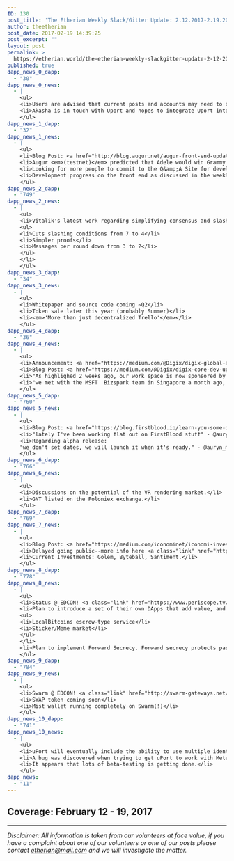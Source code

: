```yaml
---
ID: 130
post_title: 'The Etherian Weekly Slack/Gitter Update: 2.12.2017-2.19.2017'
author: theetherian
post_date: 2017-02-19 14:39:25
post_excerpt: ""
layout: post
permalink: >
  https://etherian.world/the-etherian-weekly-slackgitter-update-2-12-2017-2-19-2017/
published: true
dapp_news_0_dapp:
  - "30"
dapp_news_0_news:
  - |
    <ul>
    <li>Users are advised that current posts and accounts may need to be reposted/recreated after alpha.</li>
    <li>Akasha is in touch with Uport and hopes to integrate Uport into Akasha</li>
    </ul>
dapp_news_1_dapp:
  - "32"
dapp_news_1_news:
  - |
    <ul>
    <li>Blog Post: <a href="http://blog.augur.net/augur-front-end-update-february-15th/">http://blog.augur.net/augur-front-end-update-february-15th/</a></li>
    <li>Augur <em>(testnet)</em> predicted that Adele would win Grammy Album of the year!</li>
    <li>Looking for more people to commit to the Q&amp;A Site for developers <a class="link" href="http://area51.stackexchange.com/proposals/106367/augur" target="_blank" rel="nofollow noopener noreferrer">http://area51.stackexchange.com/proposals/106367/augur</a></li>
    <li>Development progress on the front end as discussed in the weekly update.</li>
    </ul>
dapp_news_2_dapp:
  - "749"
dapp_news_2_news:
  - |
    <ul>
    <li>Vitalik's latest work regarding simplifying consensus and slashing conditions: <a href="https://docs.google.com/document/d/1ecFPYhe7YsKNQUAx48S8hoyK9Y4Rbe9be_lCe_vj2ek/edit">https://docs.google.com/document/d/1ecFPYhe7YsKNQUAx48S8hoyK9Y4Rbe9be_lCe_vj2ek/edit</a>
    <ul>
    <li>Cuts slashing conditions from 7 to 4</li>
    <li>Simpler proofs</li>
    <li>Messages per round down from 3 to 2</li>
    </ul>
    </li>
    </ul>
dapp_news_3_dapp:
  - "34"
dapp_news_3_news:
  - |
    <ul>
    <li>Whitepaper and source code coming ~Q2</li>
    <li>Token sale later this year (probably Summer)</li>
    <li><em>'More than just decentralized Trello'</em></li>
    </ul>
dapp_news_4_dapp:
  - "36"
dapp_news_4_news:
  - |
    <ul>
    <li>Announcement: <a href="https://medium.com/@Digix/digix-global-and-monolith-studio-announce-a-strategic-partnership-to-create-a-secure-dgx-powered-71a52d1974f8#.hxi57pdpl">https://medium.com/@Digix/digix-global-and-monolith-studio-announce-a-strategic-partnership-to-create-a-secure-dgx-powered-71a52d1974f8#.hxi57pdpl</a></li>
    <li>Blog Post: <a href="https://medium.com/@Digix/digix-core-dev-update-14-feb-2017-81b99942d5a7#.479fal83k">https://medium.com/@Digix/digix-core-dev-update-14-feb-2017-81b99942d5a7#.479fal83k</a></li>
    <li>"As highlighed 2 weeks ago, our work space is now sponsored by SG Innovate, and we are getting support from local statutory boards for our vision." - @kcchng</li>
    <li>"we met with the MSFT  Bizspark team in Singapore a month ago, applied to be part of the program and was successful. It is an offer of free credits to DigixGlobal to run servers / nodes on their platform" - @kcchng</li>
    </ul>
dapp_news_5_dapp:
  - "760"
dapp_news_5_news:
  - |
    <ul>
    <li>Blog Post: <a href="https://blog.firstblood.io/learn-you-some-dota-2-a9fed9288595#.l3h5w431z">https://blog.firstblood.io/learn-you-some-dota-2-a9fed9288595#.l3h5w431z</a></li>
    <li>"lately I've been working flat out on FirstBlood stuff" - @auryn_macmillan</li>
    <li>Regarding alpha release:
    "we don't set dates, we will launch it when it's ready." - @auryn_macmillan</li>
    </ul>
dapp_news_6_dapp:
  - "766"
dapp_news_6_news:
  - |
    <ul>
    <li>Discussions on the potential of the VR rendering market.</li>
    <li>GNT listed on the Poloniex exchange.</li>
    </ul>
dapp_news_7_dapp:
  - "769"
dapp_news_7_news:
  - |
    <ul>
    <li>Blog Post: <a href="https://medium.com/iconominet/iconomi-invested-2-000-eth-into-the-santiment-pre-sale-4edcc1098aca#.o1svm4c3n">https://medium.com/iconominet/iconomi-invested-2-000-eth-into-the-santiment-pre-sale-4edcc1098aca#.o1svm4c3n</a></li>
    <li>Delayed going public--more info here <a class="link" href="https://iconominews.herokuapp.com/2017/02/13/finally-an-update/" target="_blank" rel="nofollow noopener noreferrer">https://iconominews.herokuapp.com/2017/02/13/finally-an-update/</a></li>
    <li>Current Investments: Golem, Byteball, Santiment.</li>
    </ul>
dapp_news_8_dapp:
  - "778"
dapp_news_8_news:
  - |
    <ul>
    <li>Status @ EDCON! <a class="link" href="https://www.periscope.tv/w/1OdKrgdRAVlGX" target="_blank" rel="nofollow noopener noreferrer">https://www.periscope.tv/w/1OdKrgdRAVlGX</a></li>
    <li>Plan to introduce a set of their own DApps that add value, and are geared toward helping to drive adoption.
    <ul>
    <li>LocalBitcoins escrow-type service</li>
    <li>Sticker/Meme market</li>
    </ul>
    </li>
    <li>Plan to implement Forward Secrecy. Forward secrecy protects past sessions against future compromises of secret keys or passwords.</li>
    </ul>
dapp_news_9_dapp:
  - "784"
dapp_news_9_news:
  - |
    <ul>
    <li>Swarm @ EDCON! <a class="link" href="http://swarm-gateways.net/bzz:/swarm-edcon-slides.test/" target="_blank" rel="nofollow noopener noreferrer">http://swarm-gateways.net/bzz:/swarm-edcon-slides.test/</a></li>
    <li>SWAP token coming soon</li>
    <li>Mist wallet running completely on Swarm(!)</li>
    </ul>
dapp_news_10_dapp:
  - "741"
dapp_news_10_news:
  - |
    <ul>
    <li>uPort will eventually include the ability to use multiple identities but only one is permitted at the moment.</li>
    <li>A bug was discovered when trying to get uPort to work with Meteor, it was squashed and the latest  release should work on Meteor.</li>
    <li>It appears that lots of beta-testing is getting done.</li>
    </ul>
dapp_news:
  - "11"
---
```

<h2>Coverage: February 12 - 19, 2017</h2>

<hr />

<em>Disclaimer: All information is taken from our volunteers at face value, if you have a complaint about one of our volunteers or one of our posts please contact etherian@mail.com and we will investigate the matter.</em>